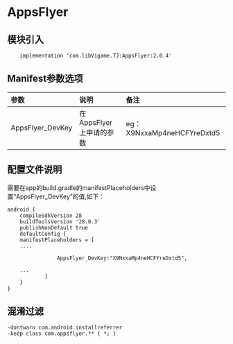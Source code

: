 # AppsFlyer

## 模块引入

```text
    implementation 'com.libVigame.TJ:AppsFlyer:2.0.4'
```

## Manifest参数选项

| 参数 | 说明 | 备注 |
| :--- | :--- | :--- |
| AppsFlyer\_DevKey | 在AppsFlyer上申请的参数 | eg：X9NxxaMp4neHCFYreDxtd5 |

## 配置文件说明

需要在app的build.gradle的manifestPlaceholders中设置“AppsFlyer\_DevKey”的值,如下：

```text
android {
    compileSdkVersion 28
    buildToolsVersion '28.0.3'
    publishNonDefault true
    defaultConfig {
    manifestPlaceholders = [
    ....

                AppsFlyer_DevKey:"X9NxxaMp4neHCFYreDxtd5",

    ...
            ]
    }
}
```

## 混淆过滤

```text
-dontwarn com.android.installreferrer
-keep class com.appsflyer.** { *; }
```

